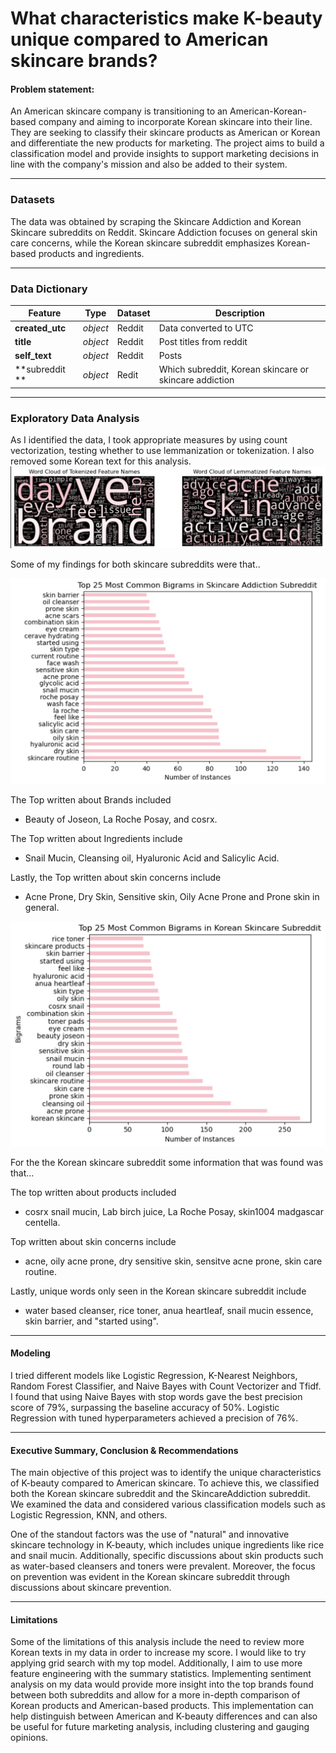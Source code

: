 # What characteristics make K-beauty unique compared to American skincare brands?
#### Problem statement:

An American skincare company is transitioning to an American-Korean-based company and aiming to incorporate Korean skincare into their line. They are seeking to classify their skincare products as American or Korean and differentiate the new products for marketing. The project aims to build a classification model and provide insights to support marketing decisions in line with the company's mission and also be added to their system.

---

### Datasets ###
The data was obtained by scraping the Skincare Addiction and Korean Skincare subreddits on Reddit. Skincare Addiction focuses on general skin care concerns, while the Korean skincare subreddit emphasizes Korean-based products and ingredients.

---

### Data Dictionary ###

|Feature|Type|Dataset|Description|
|---|---|---|---|
|**created_utc**|*object*|Reddit|Data converted to UTC| 
|**title**|*object*|Reddit|Post titles from reddit|
|**self_text**|*object*|Reddit|Posts|
|**subreddit **|*object*|Redit|Which subreddit, Korean skincare or skincare addiction|
---
### Exploratory Data Analysis ###

As I identified the data, I took appropriate measures by using count vectorization, testing whether to use lemmanization or tokenization. I also removed some Korean text for this analysis. ![word cloud](https://github.com/aychziel/K-Beauty-vs-American-Skincare/blob/main/plots/word_cloud_eda.png) 

Some of my findings for both skincare subreddits were that.. 

![bigrams](https://github.com/aychziel/K-Beauty-vs-American-Skincare/blob/main/plots/common_bigrams_both_skincare_reddits.png) 

The Top written about Brands included 
- Beauty of Joseon, La Roche Posay, and cosrx.

The Top written about Ingredients include 
- Snail Mucin, Cleansing oil, Hyaluronic Acid and Salicylic Acid.

Lastly, the Top written about skin concerns include 
- Acne Prone, Dry Skin, Sensitive skin, Oily Acne Prone and Prone skin in general.

![bigrams](https://github.com/aychziel/K-Beauty-vs-American-Skincare/blob/main/plots/common_frequent_bigrams_koreanskincare_subreddit.png) 

For the the Korean skincare subreddit some information that was found was that...

The top written about products included
- cosrx snail mucin, Lab birch  juice, La Roche Posay, skin1004 madgascar centella.
  
Top written about skin concerns include 
- acne, oily acne prone, dry sensitive skin, sensitve acne prone, skin care routine.

Lastly, unique words only seen in the Korean skincare subreddit include
- water based cleanser, rice toner, anua heartleaf,  snail mucin essence,  skin barrier, and "started using".
---
#### Modeling ###

I tried different models like Logistic Regression, K-Nearest Neighbors, Random Forest Classifier, and Naive Bayes with Count Vectorizer and Tfidf. I found that using Naive Bayes with stop words gave the best precision score of 79%, surpassing the baseline accuracy of 50%. Logistic Regression with tuned hyperparameters achieved a precision of 76%.

---
#### Executive Summary, Conclusion & Recommendations ###

The main objective of this project was to identify the unique characteristics of K-beauty compared to American skincare. To achieve this, we classified both the Korean skincare subreddit and the SkincareAddiction subreddit. We examined the data and considered various classification models such as Logistic Regression, KNN, and others.

One of the standout factors was the use of "natural" and innovative skincare technology in K-beauty, which includes unique ingredients like rice and snail mucin. Additionally, specific discussions about skin products such as water-based cleansers and toners were prevalent. Moreover, the focus on prevention was evident in the Korean skincare subreddit through discussions about skincare prevention.

---
#### Limitations ###

Some of the limitations of this analysis include the need to review more Korean texts in my data in order to increase my score. I would like to try applying grid search with my top model. Additionally, I aim to use more feature engineering with the summary statistics. Implementing sentiment analysis on my data would provide more insight into the top brands found between both subreddits and allow for a more in-depth comparison of Korean products and American-based products. This implementation can help distinguish between American and K-beauty differences and can also be useful for future marketing analysis, including clustering and gauging opinions.

